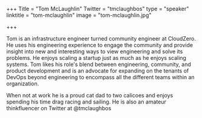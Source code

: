 +++
Title = "Tom McLaughlin"
Twitter = "tmclaughbos"
type = "speaker"
linktitle = "tom-mclaughlin"
image = "tom-mclaughlin.jpg"

+++

Tom is an infrastructure engineer turned community engineer at CloudZero.  He uses his engineering experience to engage the community and provide insight into new and interesting ways to view engineering and solve its problems.  He enjoys scaling a startup just as much as he enjoys scaling systems.  Tom likes his role's blend between engineering, community, and product development and is an advocate for expanding on the tenants of DevOps beyond engineering to encompass all the different teams within an organization.

When not at work he is a proud cat dad to two calicoes and enjoys spending his time drag racing and sailing. He is also an amateur thinkfluencer on Twitter at @tmclaughbos
